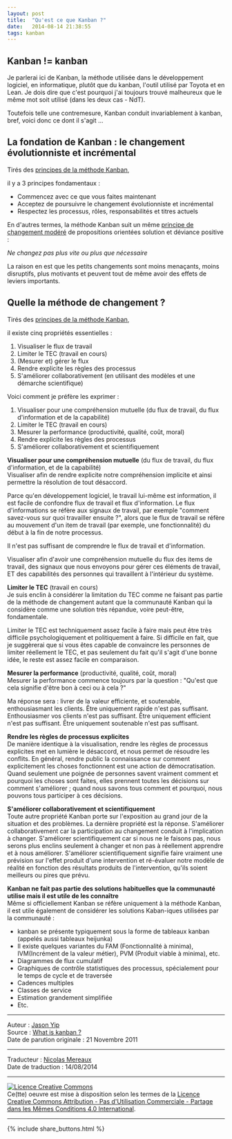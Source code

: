 ```yaml
---
layout: post
title:  "Qu'est ce que Kanban ?"
date:   2014-08-14 21:38:55
tags: kanban
---
```

## Kanban != kanban

Je parlerai ici de Kanban, la méthode utilisée dans le développement logiciel, en informatique, plutôt que du kanban, l'outil utilisé par Toyota et en Lean. Je dois dire que c'est pourquoi j'ai toujours trouvé malheureux que le même mot soit utilisé (dans les deux cas - NdT).

Toutefois telle une contremesure, Kanban conduit invariablement à kanban, bref, voici donc ce dont il s'agit ...

## La fondation de Kanban : le changement évolutionniste et incrémental

Tirés des [principes de la méthode Kanban](http://agilemanagement.net/index.php/Blog/the_principles_of_the_kanban_method/),

il y a 3 principes fondamentaux :

* Commencez avec ce que vous faites maintenant
* Acceptez de poursuivre le changement évolutionniste et incrémental
* Respectez les processus, rôles, responsabilités et titres actuels

En d'autres termes, la méthode Kanban suit un même [principe de changement modéré](http://solutionfocusedchange.blogspot.com/2011/11/change-sparsity-principle-in-solution.html?spref=tw) de propositions orientées solution et déviance positive :

_Ne changez pas plus vite ou plus que nécessaire_

La raison en est que les petits changements sont moins menaçants, moins disruptifs, plus motivants et peuvent tout de même avoir des effets de leviers importants.

## Quelle la méthode de changement ?

Tirés des [principes de la méthode Kanban](http://agilemanagement.net/index.php/Blog/the_principles_of_the_kanban_method/),

il existe cinq propriétés essentielles :

1. Visualiser le flux de travail
2. Limiter le TEC (travail en cours)
3. (Mesurer et) gérer le flux
4. Rendre explicite les règles des processus
5. S'améliorer collaborativement (en utilisant des modèles et une démarche scientifique)

Voici comment je préfère les exprimer :  

1. Visualiser pour une compréhension mutuelle (du flux de travail, du flux d'information et de la capabilité)
2. Limiter le TEC (travail en cours)
3. Mesurer la performance (productivité, qualité, coût, moral)
4. Rendre explicite les règles des processus
5. S'améliorer collaborativement et scientifiquement

**Visualiser pour une compréhension mutuelle** (du flux de travail, du flux d'information, et de la capabilité)  
Visualiser afin de rendre explicite notre compréhension implicite et ainsi permettre la résolution de tout désaccord.

Parce qu'en développement logiciel, le travail lui-même est information, il est facile de confondre flux de travail et flux d'information. Le flux d'informations se réfère aux signaux de travail, par exemple "comment savez-vous sur quoi travailler ensuite ?", alors que le flux de travail se réfère au mouvement d'un item de travail (par exemple, une fonctionnalité) du début à la fin de notre processus.

Il n'est pas suffisant de comprendre le flux de travail et d'information.

Visualiser afin d'avoir une compréhension mutuelle du flux des items de travail, des signaux que nous envoyons pour gérer ces éléments de travail, ET des capabilités des personnes qui travaillent à l'intérieur du système.

**Limiter le TEC** (travail en cours)  
Je suis enclin à considérer la limitation du TEC comme ne faisant pas partie de la méthode de changement autant que la communauté Kanban qui la considère comme une solution très répandue, voire peut-être, fondamentale.

Limiter le TEC est techniquement assez facile à faire mais peut être très difficile psychologiquement et politiquement à faire. Si difficile en fait, que je suggèrerai que si vous êtes capable de convaincre les personnes de limiter réellement le TEC, et pas seulement du fait qu'il s'agit d'une bonne idée, le reste est assez facile en comparaison.

**Mesurer la performance** (productivité, qualité, coût, moral)  
Mesurer la performance commence toujours par la question : "Qu'est que cela signifie d'être bon à ceci ou à cela ?"

Ma réponse sera : livrer de la valeur efficiente, et soutenable, enthousiasmant les clients. Être uniquement rapide n'est pas suffisant. Enthousiasmer vos clients n'est pas suffisant. Être uniquement efficient n'est pas suffisant. Être uniquement soutenable n'est pas suffisant.

**Rendre les règles de processus explicites**  
De manière identique à la visualisation, rendre les règles de processus explicites met en lumière le désaccord, et nous permet de résoudre les conflits. En général, rendre public la connaissance sur comment explicitement les choses fonctionnent est une action de démocratisation. Quand seulement une poignée de personnes savent vraiment comment et pourquoi les choses sont faites, elles prennent toutes les décisions sur comment s'améliorer ; quand nous savons tous comment et pourquoi, nous pouvons tous participer à ces décisions.

**S'améliorer collaborativement et scientifiquement**  
Toute autre propriété Kanban porte sur l'exposition au grand jour de la situation et des problèmes. La dernière propriété est la réponse. S'améliorer collaborativement car la participation au changement conduit à l'implication à changer. S'améliorer scientifiquement car si nous ne le faisons pas, nous serons plus enclins seulement à changer et non pas à réellement apprendre et à nous améliorer. S'améliorer scientifiquement signifie faire vraiment une prévision sur l'effet produit d'une intervention et ré-évaluer notre modèle de réalité en fonction des résultats produits de l'intervention, qu'ils soient meilleurs ou pires que prévu.

**Kanban ne fait pas partie des solutions habituelles que la communauté utilise mais il est utile de les connaître**  
Même si officiellement Kanban se réfère uniquement à la méthode Kanban, il est utile également de considérer les solutions Kaban-iques utilisées par la communauté :

* kanban se présente typiquement sous la forme de tableaux kanban (appelés aussi tableaux heijunka)
* Il existe quelques variantes du FAM (Fonctionnalité à minima), IVM(Incrément de la valeur métier), PVM (Produit viable à minima), etc.
* Diagrammes de flux cumulatif
* Graphiques de contrôle statistiques des processus, spécialement pour le temps de cycle et de traversée
* Cadences multiples
* Classes de service
* Estimation grandement simplifiée
* Etc.


---
Auteur : [Jason Yip](https://plus.google.com/+JasonYip)  
Source : [What is kanban ?](http://jchyip.blogspot.fr/2011/11/what-is-kanban.html)  
Date de parution originale : 21 Novembre 2011  

---
Traducteur : [Nicolas Mereaux](http://www.les-traducteurs-agiles.org/traducteurs/)  
Date de traduction : 14/08/2014  

---

<a rel="license" href="http://creativecommons.org/licenses/by-nc-sa/4.0/"><img alt="Licence Creative Commons" style="border-width:0" src="http://i.creativecommons.org/l/by-nc-sa/4.0/88x31.png" /></a><br />Ce(tte) oeuvre est mise à disposition selon les termes de la <a rel="license" href="http://creativecommons.org/licenses/by-nc-sa/4.0/">Licence Creative Commons Attribution - Pas d'Utilisation Commerciale - Partage dans les Mêmes Conditions 4.0 International</a>.

---

{% include share_buttons.html %}

